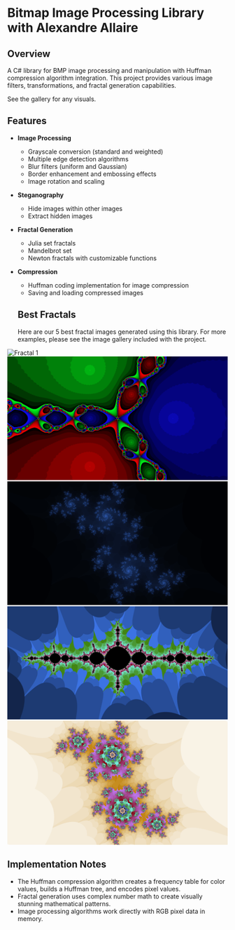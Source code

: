 # Bitmap Image Processing Library with Alexandre Allaire

## Overview
A C# library for BMP image processing and manipulation with Huffman compression algorithm integration. This project provides various image filters, transformations, and fractal generation capabilities.

See the gallery for any visuals.

## Features
- **Image Processing**
  - Grayscale conversion (standard and weighted)
  - Multiple edge detection algorithms
  - Blur filters (uniform and Gaussian)
  - Border enhancement and embossing effects
  - Image rotation and scaling

- **Steganography**
  - Hide images within other images
  - Extract hidden images

- **Fractal Generation**
  - Julia set fractals
  - Mandelbrot set
  - Newton fractals with customizable functions

- **Compression**
  - Huffman coding implementation for image compression
  - Saving and loading compressed images

  ## Best Fractals
    Here are our 5 best fractal images generated using this library. For more examples, please see the image gallery included with the project.

![Fractal 1](Galerie/fractale_1.png)
![Fractal 2](Galerie/fractale_2.png)
![Fractal 3](Galerie/fractale_3.png)
![Fractal 4](Galerie/fractale_4.png)
![Fractal 5](Galerie/fractale_5.png)

## Implementation Notes
* The Huffman compression algorithm creates a frequency table for color values, builds a Huffman tree, and encodes pixel values.
* Fractal generation uses complex number math to create visually stunning mathematical patterns.
* Image processing algorithms work directly with RGB pixel data in memory.